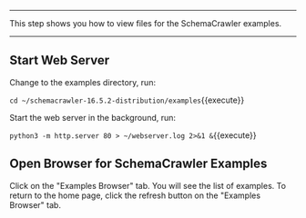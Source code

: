 -----

This step shows you how to view files for the SchemaCrawler examples.

-----

## Start Web Server

Change to the examples directory, run:

`cd ~/schemacrawler-16.5.2-distribution/examples`{{execute}}

Start the web server in the background, run:

`python3 -m http.server 80 > ~/webserver.log 2>&1 &`{{execute}}

## Open Browser for SchemaCrawler Examples

Click on the "Examples Browser" tab. You will see the list of examples. To return to the home page, click the refresh button on the "Examples Browser" tab.

